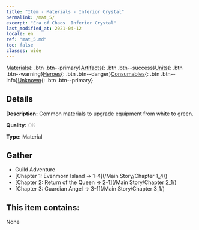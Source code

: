 ```yaml
---
title: "Item - Materials - Inferior Crystal"
permalink: /mat_5/
excerpt: "Era of Chaos  Inferior Crystal"
last_modified_at: 2021-04-12
locale: en
ref: "mat_5.md"
toc: false
classes: wide
---
```

 [Materials](/Items/){: .btn .btn--primary}[Artifacts](/Items/Artifacts/){: .btn .btn--success}[Units](/Items/Units/){: .btn .btn--warning}[Heroes](/Items/Heroes/){: .btn .btn--danger}[Consumables](/Items/Consumables/){: .btn .btn--info}[Unknown](/Items/Unknown/){: .btn .btn--primary}

## Details
 **Description:** Common materials to upgrade equipment from white to green.

 **Quality:** <span style="color: #C0C0C0">OK</span>

 **Type:** Material

## Gather

*    Guild Adventure 
*    [Chapter 1: Evenmorn Island -> 1-4](/Main Story/Chapter 1_4/) 
*    [Chapter 2: Return of the Queen -> 2-1](/Main Story/Chapter 2_1/) 
*    [Chapter 3: Guardian Angel -> 3-1](/Main Story/Chapter 3_1/) 

## This item contains:

  None

